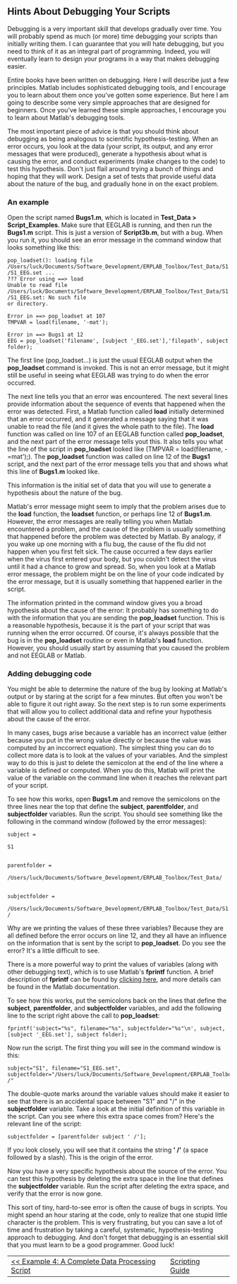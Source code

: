 ## Hints About Debugging Your Scripts
Debugging is a very important skill that develops gradually over time. You will probably spend as much (or more) time debugging your scripts than initially writing them. I can guarantee that you will hate debugging, but you need to think of it as an integral part of programming. Indeed, you will eventually learn to design your programs in a way that makes debugging easier.

Entire books have been written on debugging. Here I will describe just a few principles. Matlab includes sophisticated debugging tools, and I encourage you to learn about them once you've gotten some experience. But here I am going to describe some very simple approaches that are designed for beginners. Once you've learned these simple approaches, I encourage you to learn about Matlab's debugging tools.

The most important piece of advice is that you should think about debugging as being analogous to scientific hypothesis-testing. When an error occurs, you look at the data (your script, its output, and any error messages that were produced), generate a hypothesis about what is causing the error, and conduct experiments (make changes to the code) to test this hypothesis. Don't just flail around trying a bunch of things and hoping that they will work. Design a set of tests that provide useful data about the nature of the bug, and gradually hone in on the exact problem.

### An example
Open the script named **Bugs1.m**, which is located in **Test_Data > Script_Examples**. Make sure that EEGLAB is running, and then run the **Bugs1.m** script. This is just a version of **Script3b.m**, but with a bug. When you run it, you should see an error message in the command window that looks something like this:  

    pop_loadset(): loading file /Users/luck/Documents/Software_Development/ERPLAB_Toolbox/Test_Data/S1 /S1_EEG.set ...
    ??? Error using ==> load
    Unable to read file /Users/luck/Documents/Software_Development/ERPLAB_Toolbox/Test_Data/S1 /S1_EEG.set: No such file
    or directory.

    Error in ==> pop_loadset at 107
    TMPVAR = load(filename, '-mat');

    Error in ==> Bugs1 at 12
    EEG = pop_loadset('filename', [subject '_EEG.set'],'filepath', subject folder);  



The first line (pop_loadset...) is just the usual EEGLAB output when the **pop_loadset** command is invoked. This is not an error message, but it might still be useful in seeing what EEGLAB was trying to do when the error occurred.

The next line tells you that an error was encountered. The next several lines provide information about the sequence of events that happened when the error was detected. First, a Matlab function called **load** initially determined that an error occurred, and it generated a message saying that it was unable to read the file (and it gives the whole path to the file). The **load** function was called on line 107 of an EEGLAB function called **pop_loadset**, and the next part of the error message tells yout this. It also tells you what the line of the script in **pop_loadset** looked like (TMPVAR = load(filename, -=mat');). The **pop_loadset** function was called on line 12 of the **Bugs1** script, and the next part of the error message tells you that and shows what this line of **Bugs1.m** looked like.

This information is the initial set of data that you will use to generate a hypothesis about the nature of the bug.

Matlab's error message might seem to imply that the problem arises due to the **load** function, the **loadset** function, or perhaps line 12 of **Bugs1.m**. However, the error messages are really telling you when Matlab encountered a problem, and the cause of the problem is usually something that happened before the problem was detected by Matlab. By analogy, if you wake up one morning with a flu bug, the cause of the flu did not happen when you first felt sick. The cause occurred a few days earlier when the virus first entered your body, but you couldn't detect the virus until it had a chance to grow and spread. So, when you look at a Matlab error message, the problem might be on the line of your code indicated by the error message, but it is usually something that happened earlier in the script.

The information printed in the command window gives you a broad hypothesis about the cause of the error: It probably has something to do with the information that you are sending the **pop_loadset** function. This is a reasonable hypothesis, because it is the part of your script that was running when the error occurred. Of course, it's always possible that the bug is in the **pop_loadset** routine or even in Matlab's **load** function. However, you should usually start by assuming that you caused the problem and not EEGLAB or Matlab.

### Adding debugging code
You might be able to determine the nature of the bug by looking at Matlab's output or by staring at the script for a few minutes. But often you won't be able to figure it out right away. So the next step is to run some experiments that will allow you to collect additional data and refine your hypothesis about the cause of the error.

In many cases, bugs arise because a variable has an incorrect value (either because you put in the wrong value directly or because the value was computed by an inccorrect equation). The simplest thing you can do to collect more data is to look at the values of your variables. And the simplest way to do this is just to delete the semicolon at the end of the line where a variable is defined or computed. When you do this, Matlab will print the value of the variable on the command line when it reaches the relevant part of your script.

To see how this works, open **Bugs1.m** and remove the semicolons on the three lines near the top that define the **subject**, **parentfolder**, and **subjectfolder** variables. Run the script. You should see something like the following in the command window (followed by the error messages):  

    subject =

    S1


    parentfolder =

    /Users/luck/Documents/Software_Development/ERPLAB_Toolbox/Test_Data/


    subjectfolder =

    /Users/luck/Documents/Software_Development/ERPLAB_Toolbox/Test_Data/S1 /  



Why are we printing the values of these three variables? Because they are all defined before the error occurs on line 12, and they all have an influence on the information that is sent by the script to **pop_loadset**. Do you see the error? It's a little difficult to see.

There is a more powerful way to print the values of variables (along with other debugging text), which is to use Matlab's **fprintf** function. A brief description of **fprintf** can be found by [clicking here](./Example-3c:-Looping-Through-Multiple-Subjects#the-fprintf-command), and more details can be found in the Matlab documentation.

To see how this works, put the semicolons back on the lines that define the **subject**, **parentfolder**, and **subjectfolder** variables, and add the following line to the script right above the call to **pop_loadset**:  

    fprintf('subject="%s", filename="%s", subjectfolder="%s"\n', subject, [subject '_EEG.set'], subject folder);  



Now run the script. The first thing you will see in the command window is this:  

    subject="S1", filename="S1_EEG.set", subjectfolder="/Users/luck/Documents/Software_Development/ERPLAB_Toolbox/Test_Data/S1 /"  



The double-quote marks around the variable values should make it easier to see that there is an accidental space between "S1" and "/" in the **subjectfolder** variable. Take a look at the initial definition of this variable in the script. Can you see where this extra space comes from? Here's the relevant line of the script:  

    subjectfolder = [parentfolder subject ' /'];  



If you look closely, you will see that it contains the string **' /'** (a space followed by a slash). This is the origin of the error.

Now you have a very specific hypothesis about the source of the error. You can test this hypothesis by deleting the extra space in the line that defines the **subjectfolder** variable. Run the script after deleting the extra space, and verify that the error is now gone.

This sort of tiny, hard-to-see error is often the cause of bugs in scripts. You might spend an hour staring at the code, only to realize that one stupid little character is the problem. This is very frustrating, but you can save a lot of time and frustration by taking a careful, systematic, hypothesis-testing approach to debugging. And don't forget that debugging is an essential skill that you must learn to be a good programmer. Good luck!

<table style="width:100%">
  <tr>
    <td><a href="./Example-4:-A-Complete-Data-Processing-Script"> << Example 4: A Complete Data Processing Script  </a></td>
    <td><a href="./Scripting-Guide"> Scripting Guide</a></td>
    <td></td>
  </tr>
</table>